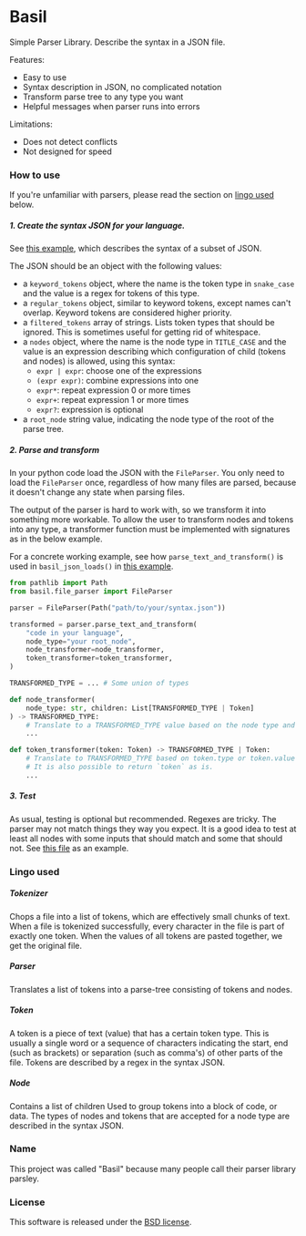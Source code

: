 # Basil

Simple Parser Library. Describe the syntax in a JSON file.

Features:
* Easy to use
* Syntax description in JSON, no complicated notation
* Transform parse tree to any type you want
* Helpful messages when parser runs into errors

Limitations:
* Does not detect conflicts
* Not designed for speed


### How to use

If you're unfamiliar with parsers, please read the section on [lingo used](#lingo-used) below.

##### 1. Create the syntax JSON for your language.
See [this example](tests/json_parser/syntax.json), which describes the syntax of a subset of JSON.

The JSON should be an object with the following values:
* a `keyword_tokens` object, where the name is the token type in `snake_case` and the value is a regex for tokens of this type.
* a `regular_tokens` object, similar to keyword tokens, except names can't overlap. Keyword tokens are considered higher priority.
* a `filtered_tokens` array of strings. Lists token types that should be ignored. This is sometimes useful for getting rid of whitespace.
* a `nodes` object, where the name is the node type in `TITLE_CASE` and the value is an expression describing which configuration of child (tokens and nodes) is allowed, using this syntax:
    * `expr | expr`: choose one of the expressions
    * `(expr expr)`: combine expressions into one
    * `expr*`: repeat expression 0 or more times
    * `expr+`: repeat expression 1 or more times
    * `expr?`: expression is optional
* a `root_node` string value, indicating the node type of the root of the parse tree.


##### 2. Parse and transform

In your python code load the JSON with the `FileParser`. You only need to load the `FileParser` once, regardless of how many files are parsed, because it doesn't change any state when parsing files.

The output of the parser is hard to work with, so we transform it into something more workable. To allow the user to transform nodes and tokens into any type, a transformer function must be implemented with signatures as in the below example.

For a concrete working example, see how `parse_text_and_transform()` is used in `basil_json_loads()` in [this example](tests/json_parser/test_parser_transformed.py).


```py
from pathlib import Path
from basil.file_parser import FileParser

parser = FileParser(Path("path/to/your/syntax.json"))

transformed = parser.parse_text_and_transform(
    "code in your language",
    node_type="your root_node",
    node_transformer=node_transformer,
    token_transformer=token_transformer,
)

TRANSFORMED_TYPE = ... # Some union of types

def node_transformer(
    node_type: str, children: List[TRANSFORMED_TYPE | Token]
) -> TRANSFORMED_TYPE:
    # Translate to a TRANSFORMED_TYPE value based on the node type and it's children
    ...

def token_transformer(token: Token) -> TRANSFORMED_TYPE | Token:
    # Translate to TRANSFORMED_TYPE based on token.type or token.value
    # It is also possible to return `token` as is.
    ...
```

##### 3. Test

As usual, testing is optional but recommended. Regexes are tricky. The parser may not match things they way you expect. It is a good idea to test at least all nodes with some inputs that should match and some that should not. See [this file](tests/json_parser/test_parser.py) as an example.


### Lingo used

##### Tokenizer
Chops a file into a list of tokens, which are effectively small chunks of text. When a file is tokenized successfully, every character in the file is part of exactly one token. When the values of all tokens are pasted together, we get the original file.

##### Parser
Translates a list of tokens into a parse-tree consisting of tokens and nodes.

##### Token
A token is a piece of text (value) that has a certain token type. This is usually a single word or a sequence of characters indicating the start, end (such as brackets) or separation (such as comma's) of other parts of the file. Tokens are described by a regex in the syntax JSON.

##### Node
Contains a list of children Used to group tokens into a block of code, or data. The types of nodes and tokens that are accepted for a node type are described in the syntax JSON.


### Name
This project was called "Basil" because many people call their parser library parsley.

### License
This software is released under the [BSD license](./LICENSE.md).
